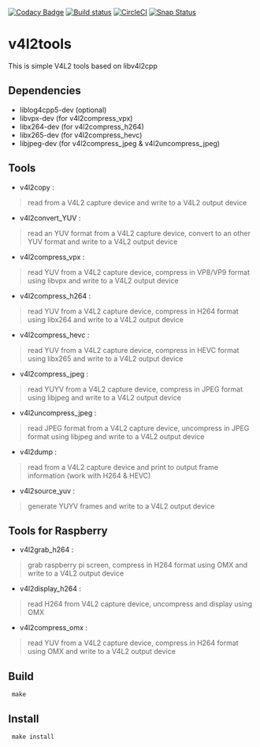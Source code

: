 [![Codacy Badge](https://api.codacy.com/project/badge/Grade/0c2b3215b77a4a6f82d977986bca7842)](https://www.codacy.com/app/michelpromonet_2643/v4l2tools?utm_source=github.com&utm_medium=referral&utm_content=mpromonet/v4l2tools&utm_campaign=badger)
[![Build status](https://travis-ci.org/mpromonet/v4l2tools.png)](https://travis-ci.org/mpromonet/v4l2tools)
[![CircleCI](https://circleci.com/gh/mpromonet/v4l2tools.svg?style=shield)](https://circleci.com/gh/mpromonet/v4l2tools)
[![Snap Status](https://build.snapcraft.io/badge/mpromonet/v4l2tools.svg)](https://build.snapcraft.io/user/mpromonet/v4l2tools)


v4l2tools
====================

This is simple V4L2 tools based on libv4l2cpp

Dependencies
------------
 - liblog4cpp5-dev (optional)
 - libvpx-dev      (for v4l2compress_vpx)
 - libx264-dev     (for v4l2compress_h264)
 - libx265-dev     (for v4l2compress_hevc)
 - libjpeg-dev     (for v4l2compress_jpeg & v4l2uncompress_jpeg)
 
Tools
-------

 - v4l2copy          : 

>	read from a V4L2 capture device and write to a V4L2 output device

 - v4l2convert_YUV          : 

>	read an YUV format from a V4L2 capture device, convert to an other YUV format and write to a V4L2 output device

 - v4l2compress_vpx  : 

>	read YUV from a V4L2 capture device, compress in VP8/VP9 format using libvpx and write to a V4L2 output device

 - v4l2compress_h264 : 

>	read YUV from a V4L2 capture device, compress in H264 format using libx264 and write to a V4L2 output device

 - v4l2compress_hevc : 

>	read YUV from a V4L2 capture device, compress in HEVC format using libx265 and write to a V4L2 output device

 - v4l2compress_jpeg : 

>	read YUYV from a V4L2 capture device, compress in JPEG format using libjpeg and write to a V4L2 output device

 - v4l2uncompress_jpeg : 

>	read JPEG format from a V4L2 capture device, uncompress in JPEG format using libjpeg and write to a V4L2 output device

 - v4l2dump          : 

>	read from a V4L2 capture device and print to output frame information (work with H264 & HEVC)

 - v4l2source_yuv :
 
>	generate YUYV frames and write to a V4L2 output device

Tools for Raspberry
-------------------

 - v4l2grab_h264     : 

>	grab raspberry pi screen, compress in H264 format using OMX and write to a V4L2 output device

 - v4l2display_h264     : 

>	read H264 from V4L2 capture device, uncompress and display using OMX

 - v4l2compress_omx : 

>	read YUV from a V4L2 capture device, compress in H264 format using OMX and write to a V4L2 output device

Build
-----

     make

Install
-------

     make install

